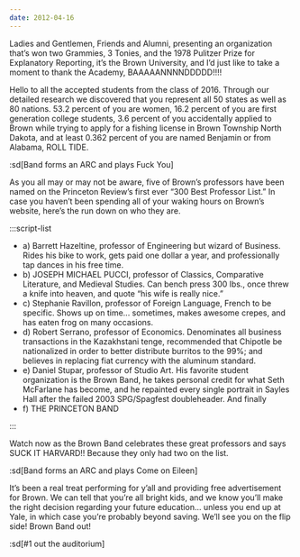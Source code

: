 ```yaml
---
date: 2012-04-16
---
```


Ladies and Gentlemen, Friends and Alumni, presenting an organization that’s won two Grammies, 3 Tonies, and the 1978 Pulitzer Prize for Explanatory Reporting, it’s the Brown University, and I’d just like to take a moment to thank the Academy, BAAAAANNNNDDDDD!!!!

Hello to all the accepted students from the class of 2016. Through our detailed research we discovered that you represent all 50 states as well as 80 nations. 53.2 percent of you are women, 16.2 percent of you are first generation college students, 3.6 percent of you accidentally applied to Brown while trying to apply for a fishing license in Brown Township North Dakota, and at least 0.362 percent of you are named Benjamin or from Alabama, ROLL TIDE.

:sd[Band forms an ARC and plays Fuck You]

As you all may or may not be aware, five of Brown’s professors have been named on the Princeton Review’s first ever “300 Best Professor List.” In case you haven’t been spending all of your waking hours on Brown’s website, here’s the run down on who they are.

:::script-list

- a) Barrett Hazeltine, professor of Engineering but wizard of Business. Rides his bike to work, gets paid one dollar a year, and professionally tap dances in his free time.
- b) JOSEPH MICHAEL PUCCI, professor of Classics, Comparative Literature, and Medieval Studies. Can bench press 300 lbs., once threw a knife into heaven, and quote “his wife is really nice.”
- c) Stephanie Ravillon, professor of Foreign Language, French to be specific. Shows up on time... sometimes, makes awesome crepes, and has eaten frog on many occasions.
- d) Robert Serrano, professor of Economics. Denominates all business transactions in the Kazakhstani tenge, recommended that Chipotle be nationalized in order to better distribute burritos to the 99%; and believes in replacing fiat currency with the aluminum standard.
- e) Daniel Stupar, professor of Studio Art. His favorite student organization is the Brown Band, he takes personal credit for what Seth McFarlane has become, and he repainted every single portrait in Sayles Hall after the failed 2003 SPG/Spagfest doubleheader. And finally
- f) THE PRINCETON BAND

:::

Watch now as the Brown Band celebrates these great professors and says SUCK IT HARVARD!! Because they only had two on the list.

:sd[Band forms an ARC and plays Come on Eileen]

It’s been a real treat performing for y’all and providing free advertisement for Brown. We can tell that you’re all bright kids, and we know you’ll make the right decision regarding your future education... unless you end up at Yale, in which case you’re probably beyond saving. We’ll see you on the flip side! Brown Band out!

:sd[#1 out the auditorium]
